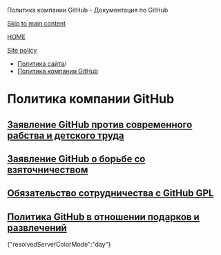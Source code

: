 Политика компании GitHub - Документация по GitHub

[Skip to main content](#main-content)

[HOME](/ru)

[Site policy](/ru/site-policy)

* [Политика сайта](/ru/site-policy)/
* [Политика компании GitHub](/ru/site-policy/github-company-policies)

Политика компании GitHub
==========

[Заявление GitHub против современного рабства и детского труда](/ru/site-policy/github-company-policies/github-statement-against-modern-slavery-and-child-labor)
----------

[Заявление GitHub о борьбе со взяточничеством](/ru/site-policy/github-company-policies/github-anti-bribery-statement)
----------

[Обязательство сотрудничества с GitHub GPL](/ru/site-policy/github-company-policies/github-gpl-cooperation-commitment)
----------

[Политика GitHub в отношении подарков и развлечений](/ru/site-policy/github-company-policies/github-gifts-and-entertainment-policy)
----------

{"resolvedServerColorMode":"day"}
